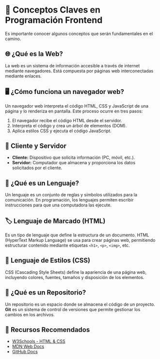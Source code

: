 # 📖 Conceptos Claves en Programación Frontend

Es importante conocer algunos conceptos que serán fundamentales en el camino.

## 🌐 ¿Qué es la Web?

La web es un sistema de información accesible a través de internet mediante navegadores. Está compuesta por páginas web interconectadas mediante enlaces.

## 🖥️ ¿Cómo funciona un navegador web?

Un navegador web interpreta el código HTML, CSS y JavaScript de una página y lo renderiza en pantalla. Este proceso ocurre en tres pasos:

1. El navegador recibe el código HTML desde el servidor.
2. Interpreta el código y crea un árbol de elementos (DOM).
3. Aplica estilos CSS y ejecuta el código JavaScript.

## 🔗 Cliente y Servidor

- **Cliente:** Dispositivo que solicita información (PC, móvil, etc.).
- **Servidor:** Computador que almacena y proporciona los datos solicitados por el cliente.

## 💬 ¿Qué es un Lenguaje?

Un lenguaje es un conjunto de reglas y símbolos utilizados para la comunicación. En programación, los lenguajes permiten escribir instrucciones para que una computadora las ejecute.

## 🏷️ Lenguaje de Marcado (HTML)

Es un tipo de lenguaje que define la estructura de un documento. HTML (HyperText Markup Language) se usa para crear páginas web, permitiendo estructurar contenido mediante etiquetas `<h1>`, `<p>`, `<img>`, etc.

## 🎨 Lenguaje de Estilos (CSS)

CSS (Cascading Style Sheets) define la apariencia de una página web, incluyendo colores, fuentes, tamaños y disposición de los elementos.

## 🔄 ¿Qué es un Repositorio?

Un repositorio es un espacio donde se almacena el código de un proyecto. **Git** es un sistema de control de versiones que permite gestionar los cambios en los archivos.

## 🚀 Recursos Recomendados

- [W3Schools - HTML & CSS](https://www.w3schools.com/)
- [MDN Web Docs](https://developer.mozilla.org/)
- [GitHub Docs](https://docs.github.com/)
